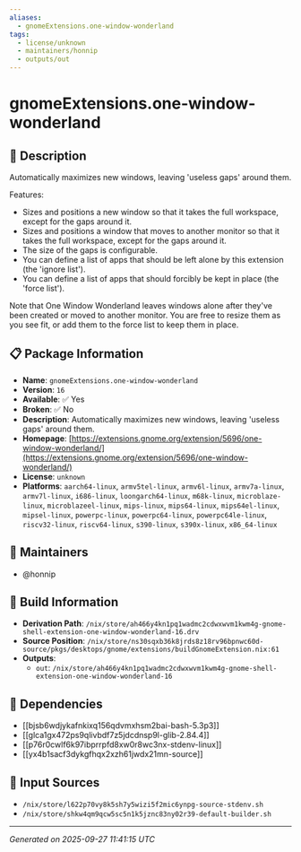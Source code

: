 ```yaml
---
aliases:
  - gnomeExtensions.one-window-wonderland
tags:
  - license/unknown
  - maintainers/honnip
  - outputs/out
---
```


# gnomeExtensions.one-window-wonderland

## 📝 Description

Automatically maximizes new windows, leaving 'useless gaps' around them.

Features:
- Sizes and positions a new window so that it takes the full workspace, except for the gaps around it.
- Sizes and positions a window that moves to another monitor so that it takes the full workspace, except for the gaps around it.
- The size of the gaps is configurable.
- You can define a list of apps that should be left alone by this extension (the 'ignore list').
- You can define a list of apps that should forcibly be kept in place (the 'force list').

Note that One Window Wonderland leaves windows alone after they've been created or moved to another monitor. You are free to resize them as you see fit, or add them to the force list to keep them in place.

## 📋 Package Information

- **Name**: `gnomeExtensions.one-window-wonderland`
- **Version**: `16`
- **Available**: ✅ Yes
- **Broken**: ✅ No
- **Description**: Automatically maximizes new windows, leaving 'useless gaps' around them.
- **Homepage**: [https://extensions.gnome.org/extension/5696/one-window-wonderland/](https://extensions.gnome.org/extension/5696/one-window-wonderland/)
- **License**: `unknown`
- **Platforms**: `aarch64-linux`, `armv5tel-linux`, `armv6l-linux`, `armv7a-linux`, `armv7l-linux`, `i686-linux`, `loongarch64-linux`, `m68k-linux`, `microblaze-linux`, `microblazeel-linux`, `mips-linux`, `mips64-linux`, `mips64el-linux`, `mipsel-linux`, `powerpc-linux`, `powerpc64-linux`, `powerpc64le-linux`, `riscv32-linux`, `riscv64-linux`, `s390-linux`, `s390x-linux`, `x86_64-linux`
## 👥 Maintainers

- @honnip


## 🔧 Build Information

- **Derivation Path**: `/nix/store/ah466y4kn1pq1wadmc2cdwxwvm1kwm4g-gnome-shell-extension-one-window-wonderland-16.drv`
- **Source Position**: `/nix/store/ns30sqxb36k8jrds8z18rv96bpnwc60d-source/pkgs/desktops/gnome/extensions/buildGnomeExtension.nix:61`
- **Outputs**:
  - `out`:  `/nix/store/ah466y4kn1pq1wadmc2cdwxwvm1kwm4g-gnome-shell-extension-one-window-wonderland-16`

## 🔗 Dependencies

- [[bjsb6wdjykafnkixq156qdvmxhsm2bai-bash-5.3p3]]
- [[glca1gx472ps9qlivbdf7z5jdcdnsp9l-glib-2.84.4]]
- [[p76r0cwlf6k97ibprrpfd8xw0r8wc3nx-stdenv-linux]]
- [[yx4b1sacf3dykgfhqx2xzh61jwdx21mn-source]]

## 📁 Input Sources

- `/nix/store/l622p70vy8k5sh7y5wizi5f2mic6ynpg-source-stdenv.sh`
- `/nix/store/shkw4qm9qcw5sc5n1k5jznc83ny02r39-default-builder.sh`

---
*Generated on 2025-09-27 11:41:15 UTC*
